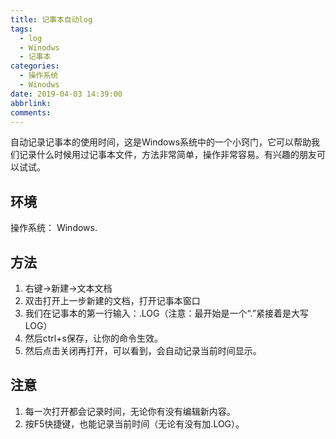 ```yaml
---
title: 记事本自动log
tags:
  - log
  - Winodws
  - 记事本
categories:
  - 操作系统
  - Winodws
date: 2019-04-03 14:39:00
abbrlink:
comments:
---
```

自动记录记事本的使用时间，这是Windows系统中的一个小窍门，它可以帮助我们记录什么时候用过记事本文件，方法非常简单，操作非常容易。有兴趣的朋友可以试试。
<!-- more -->
## 环境
操作系统： Windows.
## 方法
1. 右键->新建->文本文档
2. 双击打开上一步新建的文档，打开记事本窗口
3. 我们在记事本的第一行输入：.LOG（注意：最开始是一个“.”紧接着是大写LOG）
4. 然后ctrl+s保存，让你的命令生效。
5. 然后点击关闭再打开，可以看到，会自动记录当前时间显示。

## 注意
1. 每一次打开都会记录时间，无论你有没有编辑新内容。
2. 按F5快捷键，也能记录当前时间（无论有没有加.LOG）。

